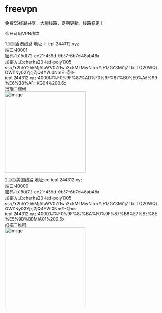 # freevpn
免费SS线路共享，大量线路，定期更新，线路稳定！

今日可用VPN线路  

1.🇭🇰香港线路
地址:ll-iepl.244312.xyz  
端口:40001  
密码:1b15df72-ce21-469d-9b57-6b7cf48ab46a  
加密方式:chacha20-ietf-poly1305  
ss://Y2hhY2hhMjAtaWV0Zi1wb2x5MTMwNToxYjE1ZGY3Mi1jZTIxLTQ2OWQtOWI1Ny02YjdjZjQ4YWI0NmE=@ll-iepl.244312.xyz:40001#%F0%9F%87%AD%F0%9F%87%B0%E9%A6%99%E6%B8%AFHKG04%200.6x  
扫描二维码:  
<img width="266" alt="image" src="https://user-images.githubusercontent.com/57694167/218262066-beb20477-bf99-48f3-bc43-dd955ae784d3.png">  

2.🇺🇸美国线路
地址:cc-iepl.244312.xyz  
端口:40000  
密码:1b15df72-ce21-469d-9b57-6b7cf48ab46a  
加密方式:chacha20-ietf-poly1305 
ss://Y2hhY2hhMjAtaWV0Zi1wb2x5MTMwNToxYjE1ZGY3Mi1jZTIxLTQ2OWQtOWI1Ny02YjdjZjQ4YWI0NmE=@cc-iepl.244312.xyz:40000#%F0%9F%87%BA%F0%9F%87%B8%E7%BE%8E%E5%9B%BDMIA01%200.6x  
扫描二维码:  
<img width="265" alt="image" src="https://user-images.githubusercontent.com/57694167/218262371-24772787-2ec1-4ce8-934c-26fe9261cfd2.png">

